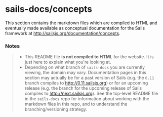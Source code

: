 # sails-docs/concepts

This section contains the markdown files which are compiled to HTML and eventually made available as conceptual documentation for the Sails framework at http://sailsjs.org/documentation/concepts.

### Notes
> - This README file **is not compiled to HTML** for the website.  It is just here to explain what you're looking at.
> - Depending on what branch of `sails-docs` you are currently viewing, the domain may vary.  Documentation pages in this section may actually be for a past version of Sails (e.g. the `0.11` branch compiles to http://0.11.sailsjs.org) or for an upcoming release (e.g. the branch for the upcoming release of Sails compiles to http://next.sailsjs.org).  See the top-level README file in the `sails-docs` repo for information about working with the markdown files in this repo, and to understand the branching/versioning strategy.

<docmeta name="notShownOnWebsite" value="true">
